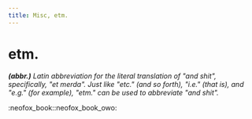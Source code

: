 ```yaml
---
title: Misc, etm.
---
```



# etm.
*__(abbr.)__ Latin abbreviation for the literal translation of "and shit", specifically, "et merda". Just like "etc." (and so forth), "i.e." (that is), and "e.g." (for example), "etm." can be used to abbreviate "and shit".*  

:neofox_book::neofox_book_owo:  